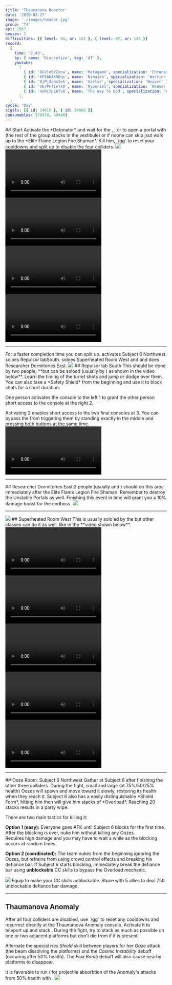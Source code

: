 ```yaml
---
title: 'Thaumanova Reactor'
date: '2020-03-27'
image: './images/header.jpg'
group: 'T4'
api: 2967
bosses: 2
difficulties: [{ level: 84, ar: 122 }, { level: 97, ar: 145 }]
record:
  {
    time: '2:43',
    by: { name: 'Discretize', tag: 'dT' },
    youtube:
      [
        { id: 'QCele6YZeow', name: 'Metagame', specialization: 'Chronomancer' },
        { id: 'KP5bbAK9Dqs', name: 'Nimajeb', specialization: 'Warrior' },
        { id: '8jPj3qhxSek', name: 'Xarlor', specialization: 'Weaver' },
        { id: 'VErPFTieTk8', name: 'Hyperiel', specialization: 'Weaver' },
        { id: '4xRc7pEAfv8', name: 'The Way To God', specialization: 'Weaver' },
      ],
  }
cycle: 'Day'
sigils: [{ id: 24615 }, { id: 24868 }]
consumables: [78978, 49940]
---
```


<Grid>
<GridItem sm="8">
## Start
Activate the *Detonator* and wait for the <Specialization name="revenant"/>, <Specialization name="elementalist"/>, <Specialization name="guardian"/> or <Specialization name="thief"/> to open a portal with <Item id="78978"/> (the rest of the group stacks <Boon name="might"/> in the vestibule) or if noone can skip jsut walk up to the *Elite Flame Legion Fire Shaman*. Kill him, `/gg` to reset your cooldowns and split up to disable the four colliders.
</GridItem>

<GridItem sm="4">
<Image src="./images/fire_shaman.jpg" caption="The Elite Flame Legion Fire Shaman"/>
</GridItem>

<GridItem sm="12">
<Tabs>
<Tab specialization="revenant">
<Video title="Revenant skip" youtube="lEdoox14vME"/> 
</Tab>

<Tab specialization="elementalist">
<Video title="Elementalist skip" timestamp="8" youtube="OjUvCp2h_04"/>
</Tab>
  
<Tab specialization="guardian">
<Video title="Guardian skip" timestamp="480" youtube="MmJTsOhdQeo"/>
</Tab>

<Tab specialization="thief">
<Video title="Thief skip" timestamp="217" youtube="Alpgs_GaZV0"/>
</Tab>
</Tabs>
</GridItem> 
</Grid>

---

<Grid>
<GridItem sm="12">  
<Message>
For a faster completion time you can split up. <Specialization name="Warrior"/> activates Subject 6 <Label>Northwest</Label>. <Specialization name="Guardian"/> soloes Repulsor lab<Label>South</Label>. <Specialization name="Elementalist"/> soloes Superheated Room <Label>West</Label> and <Specialization name="revenant"/> and <Specialization name="soulbeast"/> does Researcher Dormitories <Label>East</Label>.
</Message> 
</GridItem>
  
<GridItem sm="4">
<Image src="./images/turret_room.jpg" caption="Golems patrol in the turret room"/>
</GridItem>

<GridItem sm="8">
## Repulsor lab <Label>South</Label>
This should be done by two people, **but can be soloed (usually by <Specialization name="Guardian"/>) as shown in the video below**. Learn the timing of the turret shots and jump or dodge over them. You can also take a *Safety Shield* from the beginning and use it to block shots for a short duration.

One person activates the console to the left <Label circular>1</Label> to grant the other person short access to the console at the right <Label circular>2</Label>.

Activating <Label circular>2</Label> enables short access to the two final consoles at <Label circular>3</Label>. You can bypass the <Condition name="immobile"/> from triggering them by standing exactly in the middle and pressing both buttons at the same time.
</GridItem>
<GridItem sm="12">
<Video title="Guardian skip" timestamp="545" youtube="MmJTsOhdQeo"/>  
</GridItem>
</Grid>

---

<Grid>
<GridItem sm="8">
## Researcher Dormitories <Label>East</Label>
2 people (usually <Specialization name="revenant"/> and <Specialization name="soulbeast"/>) should do this area immediately after the Elite Flame Legion Fire Shaman. Remember to destroy the Unstable Portals as well. Finishing this event in time will grant you a 10% damage boost for the endboss.
</GridItem>

<GridItem sm="4">
<Image src="./images/researcher_dormitories.jpg" caption="The Researcher Dormitories"/>
</GridItem>
</Grid>

---

<Grid>
<GridItem sm="4">
<Image src="./images/superheated_room.jpg" caption="The Superheated Room"/>
</GridItem>

<GridItem sm="8">
## Superheated Room <Label>West</Label>
This is usually solo'ed by the <Specialization name="elementalist"/> but other classes can do it as well, like in the **video shown below**.
</GridItem>

<GridItem sm="12">
<Tabs>
<Tab specialization="elementalist">
<Video title="Elementalist skip" timestamp="28" youtube="OjUvCp2h_04"/>
</Tab>
   
<Tab specialization="guardian">
<Video title="Guardian skip" timestamp="519" youtube="MmJTsOhdQeo"/>  
</Tab>

<Tab specialization="ranger">
<Video title="Ranger skip" timestamp="152" youtube="3Zc_ZJqPD0s"/>
</Tab>

<Tab specialization="Warrior">
<Video title="Warrior skip" timestamp="160"  youtube="REnmbN7sZFQ"/>
</Tab>

<Tab specialization="thief">
<Video title="Thief skip" timestamp="241" youtube="Alpgs_GaZV0"/>
</Tab>
</Tabs>
</GridItem>
</Grid>

---

<Grid>
<GridItem>
## Ooze Room: Subject 6 <Label>Northwest</Label>
Gather at Subject 6 after finishing the other three colliders. During the fight, small and large (at 75%/50/25% health) Oozes will spawn and move toward it slowly, restoring its health when they reach it. Subject 6 also has a easily distinguishable *Shield Form*, hitting him then will give him stacks of *Overload*. Reaching 20 stacks results in a party wipe.

There are two main tactics for killing it:

**Option 1 (easy):** Everyone goes AFK until Subject 6 blocks for the first time. After the blocking is over, nuke him without killing any Oozes.  
Requires high damage and you may have to wait a while as the blocking occurs at random times.

**Option 2 (coordinated):** The team nukes from the beginning ignoring the Oozes, but refrains from using crowd control effects and breaking his defiance bar. If Subject 6 starts blocking, immediately break the defiance bar using **unblockable** CC skills to bypass the Overload mechanic.
</GridItem>

<GridItem>
<Image src="./images/subject_6_block.jpg" caption="Subject 6 in block mode"/>

<Tabs>
<Tab specialization="warrior">
Equip <Skill id="14404"/> to make your CC skills unblockable.
</Tab>

<Tab specialization="thief">
Share <Skill id="13132"/> with 5 allies to deal 750 unblockable defiance bar damage.
</Tab>
</Tabs>
</GridItem>
</Grid>

---

## Thaumanova Anomaly

<Grid>
<GridItem sm="8">
After all four colliders are disabled, use `/gg` to reset any cooldowns and resurrect directly at the Thaumanova Anomaly console. Activate it to teleport up and stack <Boon name="might"/>.    
During the fight, try to stack as much as possible on one or two adjacent platforms but don't die from <Instability name="Social Awkwardness"/> if it is present.

Alternate the special _Hex Shield_ skill between players for her _Gaze_ attack (the beam dissolving the platforms) and the _Cosmic Instability_ debuff (occuring after 50% health). The _Flux Bomb_ debuff will also cause nearby platforms to disappear.
</GridItem>

<GridItem sm="4">
<Tabs>
<Tab specialization="Revenant">
It is favorable to run <Skill name="Legendary Renegade Stance"/> / <Skill name="Legendary Centaur Stance"/> for projectile absorbtion of the Anomaly's attacks from 50% health with <Skill name="Protective Solace"/>.
</Tab>
</Tabs>
</GridItem>
</Grid>

<Image src="./images/thaumanova_anomaly.jpg" caption="The Thaumanova Anomaly"/>
